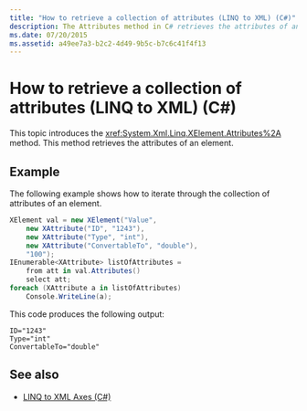 ```yaml
---
title: "How to retrieve a collection of attributes (LINQ to XML) (C#)"
description: The Attributes method in C# retrieves the attributes of an element. This LINQ to XML iterates through the collection of attributes of an element.
ms.date: 07/20/2015
ms.assetid: a49ee7a3-b2c2-4d49-9b5c-b7c6c41f4f13
---
```

# How to retrieve a collection of attributes (LINQ to XML) (C#)
This topic introduces the <xref:System.Xml.Linq.XElement.Attributes%2A> method. This method retrieves the attributes of an element.  
  
## Example  
 The following example shows how to iterate through the collection of attributes of an element.  
  
```csharp  
XElement val = new XElement("Value",  
    new XAttribute("ID", "1243"),  
    new XAttribute("Type", "int"),  
    new XAttribute("ConvertableTo", "double"),  
    "100");  
IEnumerable<XAttribute> listOfAttributes =  
    from att in val.Attributes()  
    select att;  
foreach (XAttribute a in listOfAttributes)  
    Console.WriteLine(a);  
```  
  
 This code produces the following output:  
  
```output  
ID="1243"  
Type="int"  
ConvertableTo="double"  
```  
  
## See also

- [LINQ to XML Axes (C#)](./linq-to-xml-axes-overview.md)
